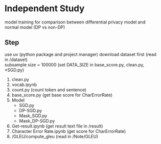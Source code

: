 # Independent Study
model training for comparison between differential privacy model and normal model (DP vs non-DP)
## Step
use uv (python package and project manager)
download dataset first (read in /dataset) \
subsample size = 100000 (set DATA_SIZE in base_score.py, clean.py, *SGD.py)
1. clean.py
2. vocab.ipynb
3. count.py (count token and sentence)
4. base_score.py (get base score for CharErrorRate)
5. Model
    * SGD.py
    * DP-SGD.py
    * Mask_SGD.py
    * Mask_DP-SGD.py
6. Get-result.ipynb (get result text file in /result)
7. Character Error Rate.ipynb (get score for CharErrorRate)
8. /GLEU/compute_gleu (read in /Note/GLEU)